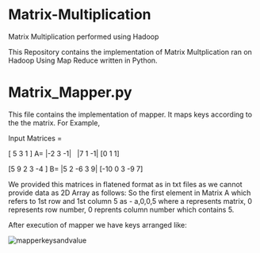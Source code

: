# Matrix-Multiplication
Matrix Multiplication performed using Hadoop

This Repository contains the implementation of Matrix Multplication ran on Hadoop Using Map Reduce written in Python.


# Matrix_Mapper.py
This file contains the implementation of mapper. It maps keys according to the the matrix.
For Example, 

Input Matrices =

   [ 5	3	1 ]
A= |-2	3	-1|
   |7	 1 	-1|
   [0  1	 1]

   [5	 9	2	3	-4 ]
B= |5	 2	-6	3	9|
   [-10	0	3	-9	7]
   
   We provided this matrices in flatened format as in txt files as we cannot provide data as 2D Array as follows:
   So the first element in Matrix A which refers to 1st row and 1st column 5 as - a,0,0,5
   where a represents matrix, 0 represents row number, 0 reprents column number which contains 5.
   
   After execution of mapper we have keys arranged like:
   
   ![mapperkeysandvalue](https://user-images.githubusercontent.com/22648497/34820379-5ca48e2a-f68e-11e7-86e0-78474be2f236.png)
